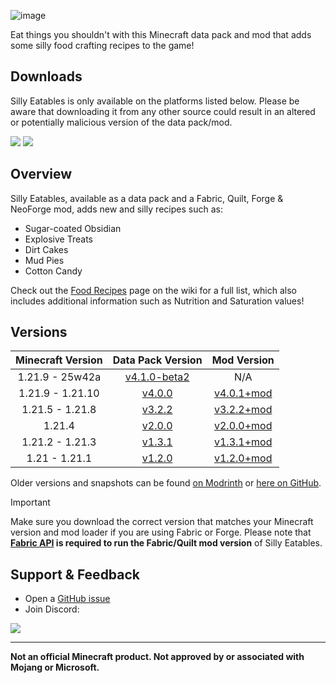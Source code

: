 ![image](https://i.postimg.cc/jdshMGy3/Banner.png)

Eat things you shouldn't with this Minecraft data pack and mod that adds some silly food crafting recipes to the game!

## Downloads

Silly Eatables is only available on the platforms listed below. Please be aware that downloading it from any other source could result in an altered or potentially malicious version of the data pack/mod.

[![](https://img.shields.io/modrinth/dt/AMZruzFM?label=Modrinth&style=for-the-badge&color=00AF5C&logo=modrinth)](https://modrinth.com/datapack/silly-eatables/)
[![](https://img.shields.io/spiget/downloads/116362?label=SpigotMC&style=for-the-badge&color=ED8106&logo=spigotmc)](https://www.spigotmc.org/resources/silly-eatables.116362/)

## Overview

Silly Eatables, available as a data pack and a Fabric, Quilt, Forge & NeoForge mod, adds new and silly recipes such as:

* Sugar-coated Obsidian
* Explosive Treats
* Dirt Cakes
* Mud Pies
* Cotton Candy

Check out the [Food Recipes](https://github.com/Classics-Craftworks/Silly-Eatables/wiki/Food-Recipes) page on the wiki for a full list, which also includes additional information such as Nutrition and Saturation values!

## Versions

| Minecraft Version | Data Pack Version | Mod Version |
| :--: | :--: | :--: |
| 1.21.9 - 25w42a | [v4.1.0-beta2](https://modrinth.com/datapack/silly-eatables/version/v4.1.0-beta2) | N/A |
| 1.21.9 - 1.21.10 | [v4.0.0](https://modrinth.com/datapack/silly-eatables/version/v4.0.0) | [v4.0.1+mod](https://modrinth.com/datapack/silly-eatables/version/v4.0.1+mod) |
| 1.21.5 - 1.21.8 | [v3.2.2](https://modrinth.com/datapack/silly-eatables/version/v3.2.2) | [v3.2.2+mod](https://modrinth.com/datapack/silly-eatables/version/v3.2.2+mod) |
| 1.21.4 | [v2.0.0](https://modrinth.com/datapack/silly-eatables/version/v2.0.0) | [v2.0.0+mod](https://modrinth.com/datapack/silly-eatables/version/v2.0.0+mod) |
| 1.21.2 - 1.21.3 | [v1.3.1](https://modrinth.com/datapack/silly-eatables/version/v1.3.1) | [v1.3.1+mod](https://modrinth.com/datapack/silly-eatables/version/v1.3.1+mod) |
| 1.21 - 1.21.1 | [v1.2.0](https://modrinth.com/datapack/silly-eatables/version/v1.2.0) | [v1.2.0+mod](https://modrinth.com/datapack/silly-eatables/version/v1.2.0+mod) |

Older versions and snapshots can be found [on Modrinth](https://modrinth.com/datapack/silly-eatables/versions) or [here on GitHub](https://github.com/Classics-Craftworks/Silly-Eatables/wiki/Versions).

> [!IMPORTANT]
> Make sure you download the correct version that matches your Minecraft version and mod loader if you are using Fabric or Forge. Please note that **[Fabric API](https://modrinth.com/mod/fabric-api) is required to run the Fabric/Quilt mod version** of Silly Eatables.

## Support & Feedback
* Open a [GitHub issue](https://github.com/Classics-Craftworks/Silly-Eatables/issues/new/choose)
* Join Discord:

[![](https://img.shields.io/discord/1107084025442607206?label=Discord&style=for-the-badge&color=5865F2&logo=discord)](https://discord.gg/vZJSDjPcmu)

***

**Not an official Minecraft product. Not approved by or associated with Mojang or Microsoft.**